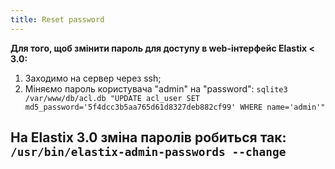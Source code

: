 ```yaml
---
title: Reset password
---
```


**Для того, щоб змінити пароль для доступу в web-інтерфейс Elastix &lt; 3.0:**
1. Заходимо на сервер через ssh;
2. Міняємо пароль користувача "admin" на "password":
`sqlite3 /var/www/db/acl.db "UPDATE acl_user SET md5_password='5f4dcc3b5aa765d61d8327deb882cf99' WHERE name='admin'"`

**На Elastix 3.0 зміна паролів робиться так:**
`/usr/bin/elastix-admin-passwords --change`
-----